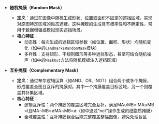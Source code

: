 * **随机掩膜（Random Mask）**
	- **定义**：通过在图像中随机生成形状、位置或面积不固定的遮挡区域，实现对原图特定区域的动态遮蔽。这种掩膜的生成具有概率性和不确定性，常用于数据增强或模拟现实遮挡场景。
	- **核心特征**：
	    - 动态性：每次生成的遮挡区域参数（如位置、面积、形状）均随机变化（如中的`LandmarksRandomMask`模块）
	    - 多样性：支持矩形、不规则图形等多种遮挡形态，甚至可结合随机噪声（如中的`MaskOut`方法将随机模板注入遮挡区域）

* **互补掩膜（Complementary Mask）**
	- **定义**：通过布尔逻辑运算（如AND、OR、NOT）组合两个或多个掩膜，形成覆盖全图且互斥的掩膜对。其中一个掩膜覆盖目标区域，另一个则覆盖其补集区域。
	- **核心特征**：
	    - 逻辑互斥性：两个掩膜的覆盖区域完全互补，满足MA∪MB=IMA​∪MB​=I且MA∩MB=∅MA​∩MB​=∅（如中通过"not"操作生成的细胞质掩膜）
	    - 全域覆盖性：互补掩膜组合后能完整覆盖整幅图像，避免处理盲区
